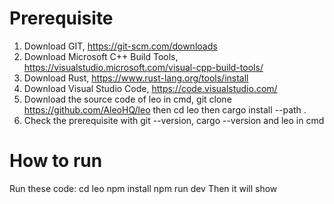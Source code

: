 # Prerequisite
1. Download GIT, https://git-scm.com/downloads
2. Download Microsoft C++ Build Tools, https://visualstudio.microsoft.com/visual-cpp-build-tools/
3. Download Rust, https://www.rust-lang.org/tools/install
4. Download Visual Studio Code, https://code.visualstudio.com/
5. Download the source code of leo in cmd, git clone https://github.com/AleoHQ/leo then cd leo then cargo install --path .
6. Check the prerequisite with git --version, cargo --version and leo in cmd

# How to run
Run these code:
cd leo
npm install
npm run dev
Then it will show 
